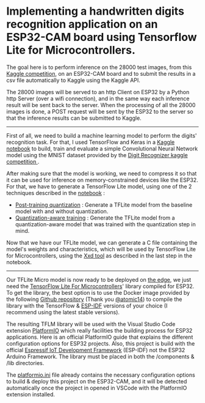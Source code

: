 # Implementing a handwritten digits recognition application on an ESP32-CAM board using Tensorflow Lite for Microcontrollers.

The goal here is to perform inference on the 28000 test images, from this [Kaggle competition](https://www.kaggle.com/c/digit-recognizer), on an ESP32-CAM board and to submit the results in a csv file automatically to Kaggle using the Kaggle API.

The 28000 images will be served to an http Client on ESP32 by a Python http Server (over a wifi connection), and in the same way each inference result will be sent back to the server. When the processing of all the 28000 images is done, a POST request will be sent by the ESP32 to the server so that the inference results can be submitted to Kaggle.

-----------------------------
First of all, we need to build a machine learning model to perform the digits' recognition task. For that, I used TensorFlow and Keras in a [Kaggle notebook](https://www.kaggle.com/falconcode/digit-recognizer-tflite-micro) to build, train and evaluate a simple Convolutional Neural Network model using the MNIST dataset provided by the [Digit Recognizer kaggle competition ](https://www.kaggle.com/c/digit-recognizer).

After making sure that the model is working, we need to compress it so that it can be used for inference on memory-constrained devices like the ESP32. For that, we have to generate a TensorFlow Lite model, using one of the 2 techniques described in the [notebook](https://www.kaggle.com/falconcode/digit-recognizer-tflite-micro) :
- [Post-training quantization](https://www.tensorflow.org/model_optimization/guide/quantization/training) : Generate a TFLite model from the baseline model with and without quantization.
- [Quantization-aware training](https://www.tensorflow.org/model_optimization/guide/quantization/training) : Generate the TFLite model from a quantization-aware model that was trained with the quantization step in mind.

Now that we have our TFLite model, we can generate a C file containing the model's weights and characteristics, which will be used by TensorFlow Lite for Microcontrollers, using the [Xxd tool](https://www.tutorialspoint.com/unix_commands/xxd.htm) as described in the last step in the notebook.

-----------------------------
Our TFLite Micro model is now ready to be deployed on [the edge](https://towardsdatascience.com/why-machine-learning-on-the-edge-92fac32105e6), we just need the [TensorFlow Lite For Microcontrollers](https://github.com/tensorflow/tflite-micro)' library compiled for ESP32. To get the library, the best option is to use the Docker image provided by the following [Github repository](https://github.com/atomic14/platformio-tensorflow-lite) (Thank you [@atomic14](https://github.com/atomic14)) to compile the library with the TensorFlow & [ESP-IDF](https://github.com/espressif/esp-idf) versions of your choice (I recommend using the latest stable versions).

The resulting TFLM library will be used with the Visual Studio Code extension [PlatformIO](https://platformio.org/) which really facilities the building process for ESP32 applications. Here is an official PlatformIO guide that explains the different configuration options for ESP32 projects. Also, this project is build with the official [Espressif IoT Development Framework](https://docs.platformio.org/en/latest/frameworks/espidf.html#framework-espidf) (ESP-IDF) not the ESP32 Arduino Framework. The library must be placed in both the /components & /lib directories.

The [platformio.ini](platformio.ini) file already contains the necessary configuration options to build & deploy this project on the ESP32-CAM, and it will be detected automatically once the project in opened in VSCode with the PlatformIO extension installed.

